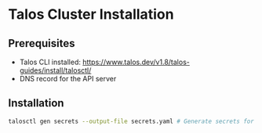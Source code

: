 # Talos Cluster Installation


## Prerequisites

- Talos CLI installed: https://www.talos.dev/v1.8/talos-guides/install/talosctl/
- DNS record for the API server

## Installation

```bash
talosctl gen secrets --output-file secrets.yaml # Generate secrets for the cluster, store this file somewhere safe.
```
